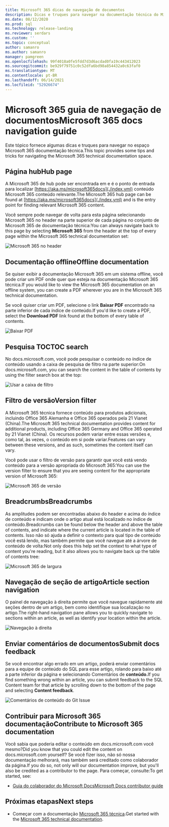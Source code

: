 ```yaml
---
title: Microsoft 365 dicas de navegação de documentos
description: Dicas e truques para navegar na documentação técnica do Microsoft 365 - explica coisas como a página do hub, o índice de conteúdo, o header, bem como como usar as amplitudes e como usar o filtro de versão.
ms.date: 08/12/2020
ms.prod: sql
ms.technology: release-landing
ms.reviewer: serdars
ms.custom: ''
ms.topic: conceptual
author: samanro
ms.author: samanro
manager: pamgreen
ms.openlocfilehash: 99f4018a0fe5fdd7d3d6acdad0fa19c443412023
ms.sourcegitcommit: be929f79751c0c52dfa6bd98a854432a0c63faf0
ms.translationtype: MT
ms.contentlocale: pt-BR
ms.lasthandoff: 06/14/2021
ms.locfileid: "52926674"
---
```

# <a name="microsoft-365-docs-navigation-guide"></a><span data-ttu-id="7cb74-103">Microsoft 365 guia de navegação de documentos</span><span class="sxs-lookup"><span data-stu-id="7cb74-103">Microsoft 365 docs navigation guide</span></span>

<span data-ttu-id="7cb74-104">Este tópico fornece algumas dicas e truques para navegar no espaço Microsoft 365 documentação técnica.</span><span class="sxs-lookup"><span data-stu-id="7cb74-104">This topic provides some tips and tricks for navigating the Microsoft 365 technical documentation space.</span></span>  

## <a name="hub-page"></a><span data-ttu-id="7cb74-105">Página hub</span><span class="sxs-lookup"><span data-stu-id="7cb74-105">Hub page</span></span>

<span data-ttu-id="7cb74-106">A Microsoft 365 de hub pode ser encontrada em e é o ponto de entrada para localizar [https://aka.ms/microsoft365docs](./index.yml) conteúdo Microsoft 365 conteúdo relevante.</span><span class="sxs-lookup"><span data-stu-id="7cb74-106">The Microsoft 365 hub page can be found at [https://aka.ms/microsoft365docs](./index.yml) and is the entry point for finding relevant Microsoft 365 content.</span></span>

<span data-ttu-id="7cb74-107">Você sempre pode navegar de  volta para esta página selecionando Microsoft 365 no header na parte superior de cada página no conjunto de Microsoft 365 de documentação técnica:</span><span class="sxs-lookup"><span data-stu-id="7cb74-107">You can always navigate back to this page by selecting **Microsoft 365** from the header at the top of every page within the Microsoft 365 technical documentation set:</span></span>

![Microsoft 365 no header](media/m365-header-cursor.png)

## <a name="offline-documentation"></a><span data-ttu-id="7cb74-109">Documentação offline</span><span class="sxs-lookup"><span data-stu-id="7cb74-109">Offline documentation</span></span>

<span data-ttu-id="7cb74-110">Se quiser exibir a documentação Microsoft 365 em um sistema offline, você pode criar um PDF onde quer que esteja na documentação Microsoft 365 técnica.</span><span class="sxs-lookup"><span data-stu-id="7cb74-110">If you would like to view the Microsoft 365 documentation on an offline system, you can create a PDF wherever you are in the Microsoft 365 technical documentation.</span></span>

<span data-ttu-id="7cb74-111">Se você quiser criar um PDF, selecione o link **Baixar PDF** encontrado na parte inferior de cada índice de conteúdo.</span><span class="sxs-lookup"><span data-stu-id="7cb74-111">If you'd like to create a PDF, select the **Download PDF** link found at the bottom of every table of contents.</span></span>

![Baixar PDF](media/m365-download-pdf-cursor.png)

## <a name="toc-search"></a><span data-ttu-id="7cb74-113">Pesquisa TOC</span><span class="sxs-lookup"><span data-stu-id="7cb74-113">TOC search</span></span> 
<span data-ttu-id="7cb74-114">No docs.microsoft.com, você pode pesquisar o conteúdo no índice de conteúdo usando a caixa de pesquisa de filtro na parte superior:</span><span class="sxs-lookup"><span data-stu-id="7cb74-114">On docs.microsoft.com, you can search the content in the table of contents by using the filter search box at the top:</span></span>

![Usar a caixa de filtro](media/m365-filter-by-title.png)

## <a name="version-filter"></a><span data-ttu-id="7cb74-116">Filtro de versão</span><span class="sxs-lookup"><span data-stu-id="7cb74-116">Version filter</span></span>
<span data-ttu-id="7cb74-117">A Microsoft 365 técnica fornece conteúdo para produtos adicionais, incluindo Office 365 Alemanha e Office 365 operados pela 21 Vianet (China).</span><span class="sxs-lookup"><span data-stu-id="7cb74-117">The Microsoft 365 technical documentation provides content for additional products, including Office 365 Germany and Office 365 operated by 21 Vianet (China).</span></span> <span data-ttu-id="7cb74-118">Os recursos podem variar entre essas versões e, como tal, às vezes, o conteúdo em si pode variar.</span><span class="sxs-lookup"><span data-stu-id="7cb74-118">Features can vary between these versions, and as such, sometimes the content itself can vary.</span></span>

<span data-ttu-id="7cb74-119">Você pode usar o filtro de versão para garantir que você está vendo conteúdo para a versão apropriada do Microsoft 365:</span><span class="sxs-lookup"><span data-stu-id="7cb74-119">You can use the version filter to ensure that you are seeing content for the appropriate version of Microsoft 365:</span></span>

![Microsoft 365 de versão](media/m365-version-filter.png)

## <a name="breadcrumbs"></a><span data-ttu-id="7cb74-121">Breadcrumbs</span><span class="sxs-lookup"><span data-stu-id="7cb74-121">Breadcrumbs</span></span>

<span data-ttu-id="7cb74-122">As amplitudes podem ser encontradas abaixo do header e acima do índice de conteúdo e indicam onde o artigo atual está localizado no índice de conteúdo.</span><span class="sxs-lookup"><span data-stu-id="7cb74-122">Breadcrumbs can be found below the header and above the table of contents, and indicate where the current article is located in the table of contents.</span></span>  <span data-ttu-id="7cb74-123">Isso não só ajuda a definir o contexto para qual tipo de conteúdo você está lendo, mas também permite que você navegue até a árvore de conteúdo de volta:</span><span class="sxs-lookup"><span data-stu-id="7cb74-123">Not only does this help set the context to what type of content you're reading, but it also allows you to navigate back up the table of contents tree:</span></span>

![Microsoft 365 de largura](media/m365-breadcrumb.png)

## <a name="article-section-navigation"></a><span data-ttu-id="7cb74-125">Navegação de seção de artigo</span><span class="sxs-lookup"><span data-stu-id="7cb74-125">Article section navigation</span></span>

<span data-ttu-id="7cb74-126">O painel de navegação à direita permite que você navegue rapidamente até seções dentro de um artigo, bem como identifique sua localização no artigo.</span><span class="sxs-lookup"><span data-stu-id="7cb74-126">The right-hand navigation pane allows you to quickly navigate to sections within an article, as well as identify your location within the article.</span></span>  

![Navegação à direita](media/m365-article-sections.png)

## <a name="submit-docs-feedback"></a><span data-ttu-id="7cb74-128">Enviar comentários de documentos</span><span class="sxs-lookup"><span data-stu-id="7cb74-128">Submit docs feedback</span></span>

<span data-ttu-id="7cb74-129">Se você encontrar algo errado em um artigo, poderá enviar comentários para a equipe de conteúdo do SQL para esse artigo, rolando para baixo até a parte inferior da página e selecionando Comentários de **conteúdo.**</span><span class="sxs-lookup"><span data-stu-id="7cb74-129">If you find something wrong within an article, you can submit feedback to the SQL Content team for that article by scrolling down to the bottom of the page and selecting **Content feedback**.</span></span>

![Comentários de conteúdo do Git Issue](media/m365-article-feedback.png)

## <a name="contribute-to-microsoft-365-documentation"></a><span data-ttu-id="7cb74-131">Contribuir para Microsoft 365 documentação</span><span class="sxs-lookup"><span data-stu-id="7cb74-131">Contribute to Microsoft 365 documentation</span></span>

<span data-ttu-id="7cb74-132">Você sabia que poderia editar o conteúdo em docs.microsoft.com você mesmo?</span><span class="sxs-lookup"><span data-stu-id="7cb74-132">Did you know that you could edit the content on docs.microsoft.com yourself?</span></span> <span data-ttu-id="7cb74-133">Se você fizer isso, não só nossa documentação melhorará, mas também será creditado como colaborador da página.</span><span class="sxs-lookup"><span data-stu-id="7cb74-133">If you do so, not only will our documentation improve, but you'll also be credited as a contributor to the page.</span></span> <span data-ttu-id="7cb74-134">Para começar, consulte:</span><span class="sxs-lookup"><span data-stu-id="7cb74-134">To get started, see:</span></span>

- [<span data-ttu-id="7cb74-135">Guia do colaborador do Microsoft Docs</span><span class="sxs-lookup"><span data-stu-id="7cb74-135">Microsoft Docs contributor guide</span></span>](/contribute/)

## <a name="next-steps"></a><span data-ttu-id="7cb74-136">Próximas etapas</span><span class="sxs-lookup"><span data-stu-id="7cb74-136">Next steps</span></span>

- <span data-ttu-id="7cb74-137">Começar com a documentação [Microsoft 365 técnica](index.yml).</span><span class="sxs-lookup"><span data-stu-id="7cb74-137">Get started with the [Microsoft 365 technical documentation](index.yml).</span></span>